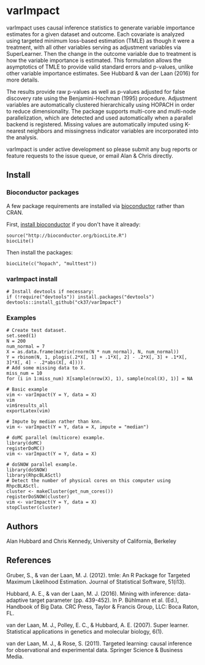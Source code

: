 # varImpact
varImpact uses causal inference statistics to generate variable importance estimates for a given dataset and outcome. Each covariate is analyzed using targeted minimum loss-based estimation (TMLE) as though it were a treatment, with all other variables serving as adjustment variables via SuperLearner. Then the change in the outcome variable due to treatment is how the variable importance is estimated. This formulation allows the asymptotics of TMLE to provide valid standard errors and p-values, unlike other variable importance estimates. See Hubbard & van der Laan (2016) for more details.

The results provide raw p-values as well as p-values adjusted for false discovery rate using the Benjamini-Hochman (1995) procedure. Adjustment variables are automatically clustered hierarchically using HOPACH in order to reduce dimensionality.  The package supports multi-core and multi-node parallelization, which are detected and used automatically when a parallel backend is registered. Missing values are automatically imputed using K-nearest neighbors and missingness indicator variables are incorporated into the analysis.

varImpact is under active development so please submit any bug reports or feature requests to the issue queue, or email Alan & Chris directly.

## Install

### Bioconductor packages

A few package requirements are installed via [bioconductor](https://www.bioconductor.org) rather than CRAN.

First, [install bioconductor](https://www.bioconductor.org/install/) if you don't have it already:
```{r}
source("http://bioconductor.org/biocLite.R")
biocLite()
```

Then install the packages:
```{r}
biocLite(c("hopach", "multtest"))
```

### varImpact install

```{r}
# Install devtools if necessary:
if (!require("devtools")) install.packages("devtools")
devtools::install_github("ck37/varImpact")
```

### Examples

```{r}
# Create test dataset.
set.seed(1)
N = 200
num_normal = 7
X = as.data.frame(matrix(rnorm(N * num_normal), N, num_normal))
Y = rbinom(N, 1, plogis(.2*X[, 1] + .1*X[, 2] - .2*X[, 3] + .1*X[, 3]*X[, 4] - .2*abs(X[, 4])))
# Add some missing data to X.
miss_num = 10
for (i in 1:miss_num) X[sample(nrow(X), 1), sample(ncol(X), 1)] = NA

# Basic example
vim <- varImpact(Y = Y, data = X)
vim
vim$results_all
exportLatex(vim)

# Impute by median rather than knn.
vim <- varImpact(Y = Y, data = X, impute = "median")

# doMC parallel (multicore) example.
library(doMC)
registerDoMC()
vim <- varImpact(Y = Y, data = X)

# doSNOW parallel example.
library(doSNOW)
library(RhpcBLASctl)
# Detect the number of physical cores on this computer using RhpcBLASctl.
cluster <- makeCluster(get_num_cores())
registerDoSNOW(cluster)
vim <- varImpact(Y = Y, data = X)
stopCluster(cluster)
```

## Authors

Alan Hubbard and Chris Kennedy, University of California, Berkeley

## References

Gruber, S., & van der Laan, M. J. (2012). tmle: An R Package for Targeted Maximum Likelihood Estimation. Journal of Statistical Software, 51(i13).

Hubbard, A. E., & van der Laan, M. J. (2016). Mining with inference: data-adaptive target parameter (pp. 439-452). In P. Bühlmann et al. (Ed.), Handbook of Big Data. CRC Press, Taylor & Francis Group, LLC: Boca Raton, FL.

van der Laan, M. J., Polley, E. C., & Hubbard, A. E. (2007). Super learner. Statistical applications in genetics and molecular biology, 6(1).

van der Laan, M. J., & Rose, S. (2011). Targeted learning: causal inference for observational and experimental data. Springer Science & Business Media.
